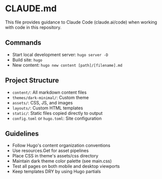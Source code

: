 # CLAUDE.md

This file provides guidance to Claude Code (claude.ai/code) when working with code in this repository.

## Commands
- Start local development server: `hugo server -D`
- Build site: `hugo`
- New content: `hugo new content [path]/[filename].md`

## Project Structure
- `content/`: All markdown content files
- `themes/dark-minimal/`: Custom theme 
- `assets/`: CSS, JS, and images
- `layouts/`: Custom HTML templates
- `static/`: Static files copied directly to output
- `config.toml` or `hugo.toml`: Site configuration

## Guidelines
- Follow Hugo's content organization conventions
- Use resources.Get for asset pipelines
- Place CSS in theme's assets/css directory
- Maintain dark theme color palette (see main.css)
- Test all pages on both mobile and desktop viewports
- Keep templates DRY by using Hugo partials